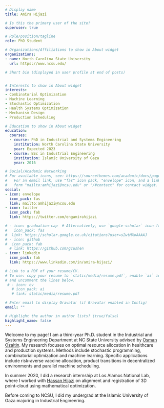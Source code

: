 ```yaml
---
# Display name
title: Amira Hijazi

# Is this the primary user of the site?
superuser: true

# Role/position/tagline
role: PhD Student

# Organizations/Affiliations to show in About widget
organizations:
- name: North Carolina State University
  url: https://www.ncsu.edu/

# Short bio (displayed in user profile at end of posts)


# Interests to show in About widget
interests:
- Combinatorial Optimization
- Machine Learning
- Stochastic Optimization
- Health Systems Optimization
- Mechanism Design
- Production Scheduling 

# Education to show in About widget
education:
  courses:
  - course: PhD in Industrial and Systems Engineering 
    institution: North Carolina State University
    year: Expected 2023
  - course: BSc in Industrial Engineering
    institution: Islamic University of Gaza
    year: 2016

# Social/Academic Networking
# For available icons, see: https://sourcethemes.com/academic/docs/page-builder/#icons
#   For an email link, use "fas" icon pack, "envelope" icon, and a link in the
#   form "mailto:amhijazi@ncsu.edu" or "/#contact" for contact widget.
social:
- icon: envelope
  icon_pack: fas
  link: mailto:amhijazi@ncsu.edu
- icon: twitter
  icon_pack: fab
  link: https://twitter.com/engamirahijazi

# - icon: graduation-cap  # Alternatively, use `google-scholar` icon from `ai` icon pack
#   icon_pack: fas
#  link: https://scholar.google.co.uk/citations?user=sIwtMXoAAAAJ
# - icon: github
#  icon_pack: fab
  # link: https://github.com/gcushen
- icon: linkedin
  icon_pack: fab
  link: https://www.linkedin.com/in/amira-hijazi/

# Link to a PDF of your resume/CV.
# To use: copy your resume to `static/media/resume.pdf`, enable `ai` icons in `params.toml`, 
# and uncomment the lines below.
 # - icon: cv
   # icon_pack: ai
   # link: static/media/resume.pdf

# Enter email to display Gravatar (if Gravatar enabled in Config)
email: ""

# Highlight the author in author lists? (true/false)
highlight_name: false
---
```


Welcome to my page! I am a  third-year Ph.D. student in the Industrial and Systems Engineering Department at NC State University advised by [Osman Ozaltin](https://www.ise.ncsu.edu/people/oyozalti/).  My research focuses on optimal resource allocation in healthcare and production systems.  Methods include stochastic programming, combinatorial optimization and machine learning. Specific applications include risk-averse vaccine allocation, product transitions in decentralized environments and parallel machine scheduling.

In summer 2020, I did a research internship at Los Alamos National Lab, where I worked with [Hassan Hijazi](https://about.me/hhijazi) on alignment and registration of 3D point-cloud using mathematical optimization.

Before coming to NCSU,  I did my undergrad at the Islamic University of Gaza majoring in Industrial Engineering.

